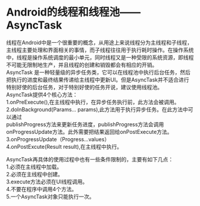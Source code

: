 # Android的线程和线程池——AsyncTask
 线程在Android中是一个很重要的概念，从用途上来说线程分为主线程和子线程，主线程主要处理和界面相关的事情，而子线程往往用于执行耗时操作。在操作系统中，线程是操作系统调度的最小单元，同时线程又是一种受限的系统资源，即线程不可能无限制地生产，并且线程的创建和销毁都会有相应的开销。   
     AsyncTask 是一种轻量级的异步任务类，它可以在线程池中执行后台任务，然后把执行的进度和最终结果传递给主线程中更新UI。但是AsyncTask并不适合进行特别好使的后台任务，对于特别好使的任务开说，建议使用线程池。<!--more-->   
     AsyncTask提供4个核心方法：   
1.onPreExecute(),在主线程中执行，在异步任务执行前，此方法会被调用。   
2.doInBackground(Params... params),此方法用于执行异步任务。在此方法中可以通过    
publishProgress方法来更新任务进度，publishProgress方法会调用    onProgressUpdate方法。此外需要把结果返回给onPostExecute方法。
3.onProgressUpdate（Progress...values）   
4.onPostExcute(Result result),在主线程中执行。

AsyncTask再具体的使用过程中也有一些条件限制的，主要有如下几点：   
1.必须在主线程中加载。   
2.必须在主线程中创建。   
3.execute方法必须在UI线程调用。   
4.不要在程序中调用4个方法。   
5.一个AsyncTask对象只能执行一次。   
  